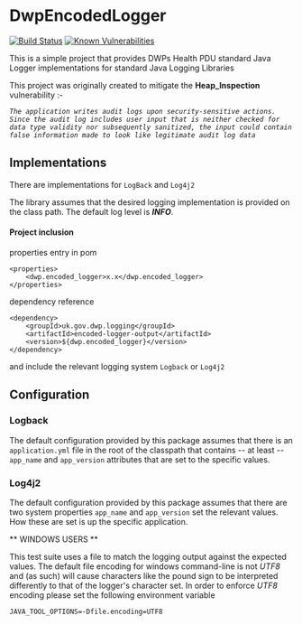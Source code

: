# DwpEncodedLogger
[![Build Status](https://travis-ci.org/dwp/encoded-logger-output.svg?branch=master)](https://travis-ci.org/dwp/encoded-logger-output) [![Known Vulnerabilities](https://snyk.io/test/github/dwp/encoded-logger-output/badge.svg)](https://snyk.io/test/github/dwp/encoded-logger-output)

This is a simple project that provides DWPs Health PDU standard Java Logger 
implementations for standard Java Logging Libraries

This project was originally created to mitigate the **Heap_Inspection** vulnerability :-

_`The application writes audit logs upon security-sensitive actions. Since the audit log includes user input that is neither checked for data type validity nor subsequently sanitized, the input could contain false information made to look like legitimate audit log data`_

## Implementations
There are implementations for `LogBack` and `Log4j2`

The library assumes that the desired logging implementation  is provided on the 
class path.  The default log level is **_INFO_**.

#### Project inclusion

properties entry in pom

    <properties>
        <dwp.encoded_logger>x.x</dwp.encoded_logger>
    </properties>

dependency reference

    <dependency>
        <groupId>uk.gov.dwp.logging</groupId>
        <artifactId>encoded-logger-output</artifactId>
        <version>${dwp.encoded_logger}</version>
    </dependency>
    

and include the relevant logging system `Logback` or `Log4j2`

## Configuration
### Logback
The default configuration provided by this package assumes that there is an 
`application.yml` file in the root of the classpath that contains -- at least --
`app_name` and `app_version` attributes that are set to the specific values.

### Log4j2
The default configuration provided by this package assumes that there are two
system properties `app_name` and `app_version` set the relevant values. How these
are set is up the specific application.

** WINDOWS USERS **

This test suite uses a file to match the logging output against the expected values.  The default file encoding for windows command-line is not *UTF8* and (as such) will cause characters like the pound sign to be interpreted differently to that of the logger's character set.  In order to enforce *UTF8* encoding please set the following environment variable

    JAVA_TOOL_OPTIONS=-Dfile.encoding=UTF8
